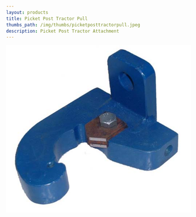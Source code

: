 ```yaml
---
layout: products
title: Picket Post Tractor Pull
thumbs_path: /img/thumbs/picketposttractorpull.jpeg
description: Picket Post Tractor Attachment
---
```


![The Picket Post Tractor Pull.](/img/large/PicketPostTractorPULL.jpeg)